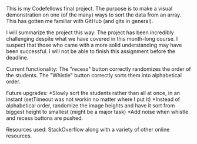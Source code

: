 This is my Codefellows final project.
The purpose is to make a visual demonstration on one (of the many) ways to sort the data from an array.
This has gotten me familiar with GitHub (and gits in general).

I will summarize the project this way:
The project has been incredibly challenging despite what we have covered in this month-long course. I suspect that those who came with a more solid understanding may have been successful. 
I will not be able to finish this assignment before the deadline.

Current functionality:
The "recess" button correctly randomizes the order of the students.
The "Whistle" button correctly sorts them into alphabetical order.

Future upgrades:
*Slowly sort the students rather than all at once, in an instant (setTimeout was not workin no matter where I put it)
*Instead of alphabetical order, randomize the image heights and have it sort from biggest height to smallest (might be a major task)
*Add noise when whistle and recess buttons are pushed.

Resources used:
StackOverflow along with a variety of other online resources.

